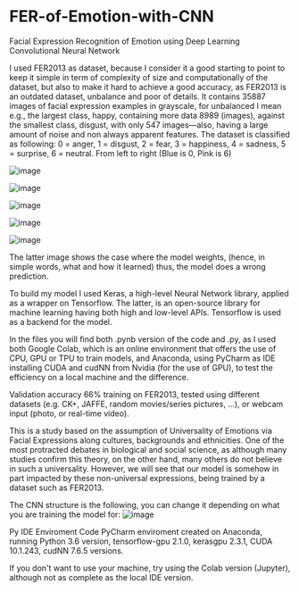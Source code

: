 # FER-of-Emotion-with-CNN
Facial Expression Recognition of Emotion using Deep Learning Convolutional Neural Network

I used FER2013 as dataset, because I consider it a good starting to point to keep it simple in term of complexity of size and computationally of the dataset,
but also to make it hard to achieve a good accuracy, as FER2013 is an outdated dataset, unbalance and poor of details. It contains 35887 images of facial expression examples in grayscale, for unbalanced I mean e.g., the largest class, happy, containing more data 8989 (images), against the smallest class, disgust, with only 547 images—also, having a large amount of noise and non always apparent features. The dataset is classified as following: 0 = anger, 1 = disgust, 2 = fear, 3 = happiness,  4 = sadness, 5 = surprise, 6 = neutral. From left to right (Blue is 0, Pink is 6)

![image](https://user-images.githubusercontent.com/65671410/170224099-f82eca5b-3d4f-4156-a851-87b6d45d4f1d.png)

![image](https://user-images.githubusercontent.com/65671410/170224371-ddf55470-8b41-4fc0-aa3f-38a0a10e9fc8.png)

![image](https://user-images.githubusercontent.com/65671410/170224417-b5747c92-5f69-42a1-b4bf-efd3d5403402.png)

![image](https://user-images.githubusercontent.com/65671410/170224439-60ed8a24-8d3f-4993-80fd-619b5bc68730.png)

![image](https://user-images.githubusercontent.com/65671410/170224453-23835db9-fbfa-468e-aec4-d3df5f2c19f0.png)

The latter image shows the case where the model weights, (hence, in simple words, what and how it learned) thus, the model does a wrong prediction. 

To build my model I used Keras, a high-level Neural Network library,
applied as a wrapper on Tensorflow. The latter, is an open-source library for machine learning having both high and low-level APIs. Tensorflow is used as a backend for the model. 

In the files you will find both .pynb version of the code and .py, as I used both Google Colab, which is an online environment that offers the use of CPU, GPU or TPU to train models, and Anaconda, using PyCharm as IDE installing CUDA and cudNN from Nvidia (for the use of GPU), to
test the efficiency on a local machine and the difference.


Validation accuracy 66% training on FER2013, tested using different datasets (e.g. CK+, JAFFE, random movies/series pictures, ...), or webcam input (photo, or real-time video).

This is a study based on the assumption of Universality of Emotions via Facial Expressions along cultures, backgrounds and ethnicities. One of the most protracted debates in biological and social science, as although many studies confirm this theory, on the other hand, many others do not believe in such a universality.
However, we will see that our model is somehow in part impacted by these non-universal expressions, being trained by a dataset such as FER2013.

The CNN structure is the following, you can change it depending on what you are training the model for:
![image](https://user-images.githubusercontent.com/65671410/170224259-f52ac7fd-8643-4e2b-9e2b-32da2c6e753b.png)

Py IDE Enviroment Code PyCharm enviroment created on
Anaconda, running Python 3.6 version, tensorflow-gpu 2.1.0, kerasgpu
2.3.1, CUDA 10.1.243, cudNN 7.6.5 versions.

If you don't want to use your machine, try using the Colab version (Jupyter), although not as complete as the local IDE version.
